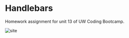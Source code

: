 # Handlebars
Homework assignment for unit 13 of UW Coding Bootcamp.

![site](https://i.imgur.com/iWz1zZo.png)
